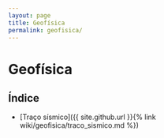 ```yaml
---
layout: page
title: Geofísica
permalink: geofisica/
---
```


# Geofísica

## Índice
- [Traço sísmico]({{ site.github.url }}{% link wiki/geofisica/traco_sismico.md %})
